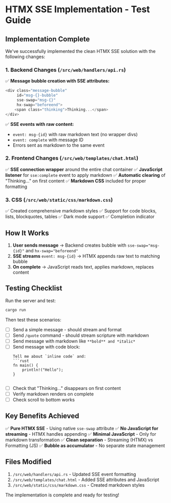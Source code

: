 # HTMX SSE Implementation - Test Guide

## Implementation Complete

We've successfully implemented the clean HTMX SSE solution with the following changes:

### 1. Backend Changes (`/src/web/handlers/api.rs`)

✅ **Message bubble creation with SSE attributes:**
```rust
<div class="message-bubble" 
     id="msg-{}-bubble"
     sse-swap="msg-{}"
     hx-swap="beforeend">
    <span class="thinking">Thinking...</span>
</div>
```

✅ **SSE events with raw content:**
- `event: msg-{id}` with raw markdown text (no wrapper divs)
- `event: complete` with message ID
- Errors sent as markdown to the same event

### 2. Frontend Changes (`/src/web/templates/chat.html`)

✅ **SSE connection wrapper** around the entire chat container
✅ **JavaScript listener** for `sse:complete` event to apply markdown
✅ **Automatic clearing** of "Thinking..." on first content
✅ **Markdown CSS** included for proper formatting

### 3. CSS (`/src/web/static/css/markdown.css`)

✅ Created comprehensive markdown styles
✅ Support for code blocks, lists, blockquotes, tables
✅ Dark mode support
✅ Completion indicator

## How It Works

1. **User sends message** → Backend creates bubble with `sse-swap="msg-{id}"` and `hx-swap="beforeend"`
2. **SSE streams** `event: msg-{id}` → HTMX appends raw text to matching bubble
3. **On complete** → JavaScript reads text, applies markdown, replaces content

## Testing Checklist

Run the server and test:

```bash
cargo run
```

Then test these scenarios:

- [ ] Send a simple message - should stream and format
- [ ] Send `/quote` command - should stream scripture with markdown
- [ ] Send message with markdown like `**bold** and *italic*`
- [ ] Send message with code block:
  ```
  Tell me about `inline code` and:
  ```rust
  fn main() {
      println!("Hello");
  }
  ```
  ```
- [ ] Check that "Thinking..." disappears on first content
- [ ] Verify markdown renders on complete
- [ ] Check scroll to bottom works

## Key Benefits Achieved

✅ **Pure HTMX SSE** - Using native `sse-swap` attribute
✅ **No JavaScript for streaming** - HTMX handles appending
✅ **Minimal JavaScript** - Only for markdown transformation
✅ **Clean separation** - Streaming (HTMX) vs Formatting (JS)
✅ **Bubble as accumulator** - No separate state management

## Files Modified

1. `/src/web/handlers/api.rs` - Updated SSE event formatting
2. `/src/web/templates/chat.html` - Added SSE attributes and JavaScript
3. `/src/web/static/css/markdown.css` - Created markdown styles

The implementation is complete and ready for testing!